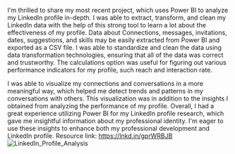 I'm thrilled to share my most recent project, which uses Power BI to analyze my LinkedIn profile in-depth. I was able to extract, transform, and clean my LinkedIn data with the help of this strong tool to learn a lot about the effectiveness of my profile. Data about Connections, messages, invitations, dates, suggestions, and skills may be easily extracted from Power BI and exported as a CSV file.
I was able to standardize and clean the data using data transformation technologies, ensuring that all of the data was correct and trustworthy. The calculations option was useful for figuring out various performance indicators for my profile, such reach and interaction rate.

I was able to visualize my connections and conversations in a more meaningful way, which helped me detect trends and patterns in my conversations with others. This visualization was in addition to the insights I obtained from analyzing the performance of my profile.
Overall, I had a great experience utilizing Power BI for my LinkedIn profile research, which gave me insightful information about my professional identity. I'm eager to use these insights to enhance both my professional development and LinkedIn profile.
Resource link: https://lnkd.in/gprWRBJB
![LinkedIn_Profile_Analysis](https://github.com/Gunabhirambilla/Lin/assets/131486845/b147255f-382b-4b91-8e17-25caee2a6e97)
